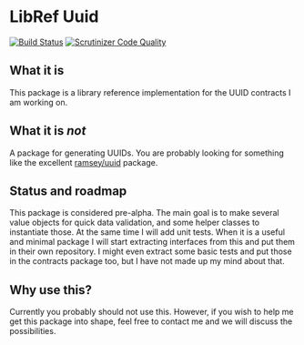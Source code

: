 # LibRef Uuid
[![Build Status](https://travis-ci.org/libref/uuid-types.svg?branch=develop)](https://travis-ci.org/libref/uuid-types)
[![Scrutinizer Code Quality](https://scrutinizer-ci.com/g/libref/uuid-types/badges/quality-score.png?b=develop)](https://scrutinizer-ci.com/g/libref/uuid-types/?branch=develop)

## What it is
This package is a library reference implementation for the UUID contracts I am
working on.

## What it is *not*
A package for generating UUIDs. You are probably looking for something like the 
excellent [ramsey/uuid](https://github.com/ramsey/uuid) package. 

## Status and roadmap
This package is considered pre-alpha. The main goal is to make several value 
objects for quick data validation, and some helper classes to instantiate those.
At the same time I will add unit tests. When it is a useful and minimal package I 
will start extracting interfaces from this and put them in their own repository. 
I might even extract some basic tests and put those in the contracts package too,
but I have not made up my mind about that.

## Why use this?
Currently you probably should not use this. However, if you wish to help me get
this package into shape, feel free to contact me and we will discuss the 
possibilities.